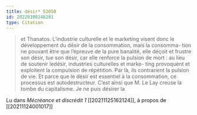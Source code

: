 ```yaml
---
title: désir* 52050
id: 20220108246281
type: Citation
---
```


> et Thanatos. L’industrie culturelle et le marketing visent donc le développement du désir de la consommation, mais la consomma- tion ne pouvant être que l’épreuve de la pure banalité, elle déçoit et frustre son désir, *tue* son désir, car elle renforce la pulsion de mort : au lieu de soutenir ledésir, industries culturelles et marke- ting provoquent et exploitent la compulsion de répétition. Par là, ils contrarient la pulsion de vie. Et parce que le désir est essentiel à la consommation, ce processus est autodestructeur. C’est ainsi que M. Le Lay creuse la tombe du capitalisme. Je ne puis désirer la

Lu dans *Mécréance et discrédit 1* [[20211125162124]], à propos de [[20211124001017]]